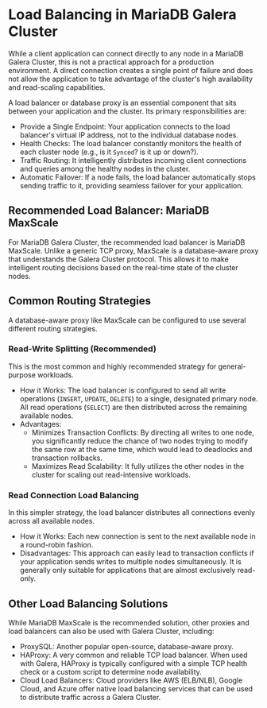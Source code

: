 # Load Balancing in MariaDB Galera Cluster

While a client application can connect directly to any node in a MariaDB Galera Cluster, this is not a practical approach for a production environment. A direct connection creates a single point of failure and does not allow the application to take advantage of the cluster's high availability and read-scaling capabilities.

A load balancer or database proxy is an essential component that sits between your application and the cluster. Its primary responsibilities are:

* Provide a Single Endpoint: Your application connects to the load balancer's virtual IP address, not to the individual database nodes.
* Health Checks: The load balancer constantly monitors the health of each cluster node (e.g., is it `Synced`? is it up or down?).
* Traffic Routing: It intelligently distributes incoming client connections and queries among the healthy nodes in the cluster.
* Automatic Failover: If a node fails, the load balancer automatically stops sending traffic to it, providing seamless failover for your application.

## Recommended Load Balancer: MariaDB MaxScale

For MariaDB Galera Cluster, the recommended load balancer is MariaDB MaxScale. Unlike a generic TCP proxy, MaxScale is a database-aware proxy that understands the Galera Cluster protocol. This allows it to make intelligent routing decisions based on the real-time state of the cluster nodes.

## Common Routing Strategies

A database-aware proxy like MaxScale can be configured to use several different routing strategies.

### Read-Write Splitting (Recommended)

This is the most common and highly recommended strategy for general-purpose workloads.

* How it Works: The load balancer is configured to send all write operations (`INSERT`, `UPDATE`, `DELETE`) to a single, designated primary node. All read operations (`SELECT`) are then distributed across the remaining available nodes.
* Advantages:
  * Minimizes Transaction Conflicts: By directing all writes to one node, you significantly reduce the chance of two nodes trying to modify the same row at the same time, which would lead to deadlocks and transaction rollbacks.
  * Maximizes Read Scalability: It fully utilizes the other nodes in the cluster for scaling out read-intensive workloads.

### Read Connection Load Balancing

In this simpler strategy, the load balancer distributes all connections evenly across all available nodes.

* How it Works: Each new connection is sent to the next available node in a round-robin fashion.
* Disadvantages: This approach can easily lead to transaction conflicts if your application sends writes to multiple nodes simultaneously. It is generally only suitable for applications that are almost exclusively read-only.

## Other Load Balancing Solutions

While MariaDB MaxScale is the recommended solution, other proxies and load balancers can also be used with Galera Cluster, including:

* ProxySQL: Another popular open-source, database-aware proxy.
* HAProxy: A very common and reliable TCP load balancer. When used with Galera, HAProxy is typically configured with a simple TCP health check or a custom script to determine node availability.
* Cloud Load Balancers: Cloud providers like AWS (ELB/NLB), Google Cloud, and Azure offer native load balancing services that can be used to distribute traffic across a Galera Cluster.
